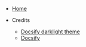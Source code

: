 - [Home](README.md)

- Credits
  - [Docsify darklight theme](darklight.md)
  - [Docsify](docsify.md)
